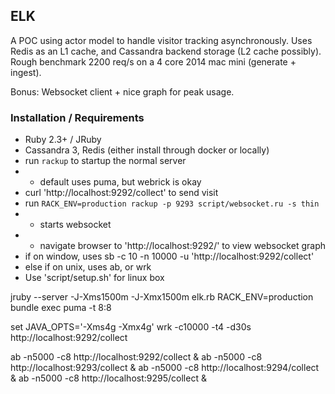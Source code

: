 ## ELK

A POC using actor model to handle visitor tracking
asynchronously. Uses Redis as an L1 cache, and Cassandra
backend storage (L2 cache possibly). Rough benchmark 
2200 req/s on a 4 core 2014 mac mini (generate + ingest).

Bonus: Websocket client + nice graph for peak usage.

### Installation / Requirements

- Ruby 2.3+ / JRuby
- Cassandra 3, Redis (either install through docker or locally)
- run `rackup` to startup the normal server
- - default uses puma, but webrick is okay
- curl 'http://localhost:9292/collect' to send visit
- run `RACK_ENV=production rackup -p 9293 script/websocket.ru -s thin`
- - starts websocket
- - navigate browser to 'http://localhost:9292/' to view websocket graph
- if on window, uses sb -c 10 -n 10000 -u 'http://localhost:9292/collect'
- else if on unix, uses ab, or wrk
- Use 'script/setup.sh' for linux box

jruby --server -J-Xms1500m -J-Xmx1500m elk.rb
RACK_ENV=production bundle exec puma -t 8:8

set JAVA_OPTS='-Xms4g -Xmx4g'
wrk -c10000 -t4 -d30s http://localhost:9292/collect

ab -n5000 -c8 http://localhost:9292/collect &
ab -n5000 -c8 http://localhost:9293/collect &
ab -n5000 -c8 http://localhost:9294/collect &
ab -n5000 -c8 http://localhost:9295/collect &